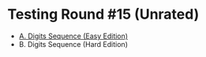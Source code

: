 # Testing Round #15 (Unrated)

- [A. Digits Sequence (Easy Edition)](https://github.com/wingkwong/codeforces/blob/master/contests/1177/A.cpp)
- B. Digits Sequence (Hard Edition)